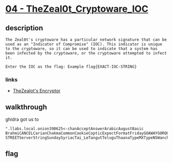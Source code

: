 # [04 - TheZeal0t_Cryptoware_IOC](https://deadface.ctfd.io/challenges#TheZeal0t's%20Cryptoware%20IOC%201-60)

## description
```
The Zeal0t's cryptoware has a particular network signature that can be used as an "Indicator of Compromise" (IOC). This indicator is unique to the cryptoware, so it can be used to indicate that a system has been infected by the cryptoware, or the cryptoware attempted to infect it.

Enter the IOC as the flag: Example flag{EXACT-IOC-STRING}
```

### links

  * [TheZealot's Encryptor](zealotcrypt-02.bin)

## walkthrough

ghidra got us to 
```
".llabs.local.onion390625<-chanAcceptAnswerArabicAugustBasic BrahmiCANCELCarianChakmaCommonCookieCopticExpectFormatFridayGOAWAYGOROOTGothicHangulHatranHebrewHyphenKaithiKhojkiLengthLepchaLockedLycianLydianMondayPADDEDPragmaRejangSCHED STREETServerStringSundaySyriacTai_LeTangutTeluguThaanaTypeMXTypeNSWanchoX25519Yezidi[]byteacceptactiveallow"
```


## flag
```
```
